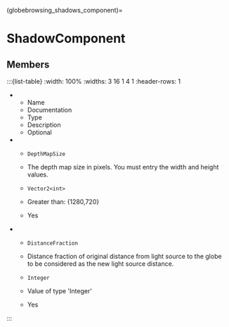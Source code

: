 



(globebrowsing_shadows_component)=
# ShadowComponent




## Members


:::{list-table}
:width: 100%
:widths: 3 16 1 4 1
:header-rows: 1
*   - Name
    - Documentation
    - Type
    - Description
    - Optional

*   - `DepthMapSize`
    - The depth map size in pixels. You must entry the width and height values.
    - `Vector2<int>`
    
    - Greater than: {1280,720} 
    
    - Yes
    
*   - `DistanceFraction`
    - Distance fraction of original distance from light source to the globe to be considered as the new light source distance.
    - `Integer`
    
    - Value of type 'Integer' 
    
    - Yes
    
:::










